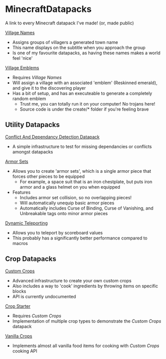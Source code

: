 # MinecraftDatapacks

A link to every Minecraft datapack I've made! (or, made public)

[Village Names](https://github.com/FancyPotatOS/VillageNames)
- Assigns groups of villagers a generated town name
- This name displays on the subtitle when you approach the group
- Is one of my favourite datapacks, as having these names makes a world feel 'nice'

[Village Emblems](https://github.com/FancyPotatOS/VillageEmblems)
- Requires _*Village Names*_
- Will assign a village with an associated 'emblem' (Reskinned emerald), and give it to the discovering player
- Has a bit of setup, and has an executeable to generate a completely random emblem
  - Trust me, you can totally run it on your computer! No trojans here!
  - Source code is under the create/* folder if you're feeling brave

## Utility Datapacks

[Conflict And Dependancy Detection Datapack](https://github.com/FancyPotatOS/FancyPotatOSConflicts)
- A simple infrastructure to test for missing dependancies or conflicts amongst datapacks

[Armor Sets](https://github.com/FancyPotatOS/ArmorSets)
- Allows you to create 'armor sets', which is a single armor piece that forces other pieces to be equipped
  - For example, a space suit that is an iron chestplate, but puts iron armor and a glass helmet on you when equipped
- Features
  - Includes armor set collision, so no overlapping pieces!
  - Will automatically unequip basic armor pieces
  - Automatically includes Curse of Binding, Curse of Vanishing, and Unbreakable tags onto minor armor pieces

[Dynamic Teleporting](https://github.com/FancyPotatOS/DynamicTeleporting)
- Allows you to teleport by scoreboard values
- This probably has a significantly better performance compared to macros

## Crop Datapacks
[Custom Crops](https://github.com/FancyPotatOS/CustomCrops)
- Advanced infrastructure to create your own custom crops
- Also includes a way to 'cook' ingredients by throwing items on specific blocks
- API is currently undocumented

[Crop Starter](https://github.com/FancyPotatOS/CropStarter)
- Requires _*Custom Crops*_
- Implementation of multiple crop types to demonstrate the _*Custom Crops*_ datapack

[Vanilla Crops](https://github.com/FancyPotatOS/VanillaCropsDatapack)
- Implements almost all vanilla food items for cooking with _*Custom Crops*_ cooking API
